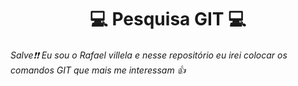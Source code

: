 <H1 align=center> 💻 Pesquisa GIT 💻 
<br />
<H6> Salve❗❗ Eu sou o Rafael villela e nesse repositório eu irei colocar os comandos GIT que mais me interessam 👍

